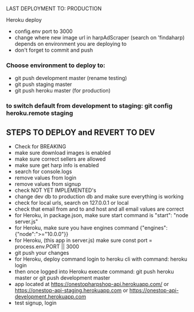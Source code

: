 LAST DEPLOYMENT TO: PRODUCTION

Heroku deploy
- config.env port to 3000
- change where new image url in harpAdScraper (search on 'findaharp) depends on environment you are deploying to
- don't forget to commit and push

### Choose environment to deploy to: 
- git push development master (rename testing)
- git push staging master
- git push heroku master (for production)

### to switch default from development to staging: git config heroku.remote staging
## STEPS TO DEPLOY and REVERT TO DEV

- Check for BREAKING
- make sure download images is enabled
- make sure correct sellers are allowed
- make sure get harp info is enabled
- search for console.logs
- remove values from login
- remove values from signup
- check NOT YET IMPLEMENTED's
- change dev db to production db and make sure everything is working
- check for local urls, search on 127.0.0.1 or local
- check that email from and to and host and all email values are correct
- for Heroku, in package.json, make sure start command is "start": "node server.js"
- for Heroku, make sure you have engines command {"engines": {"node":">="10.0.0"}}
- for Heroku, (this app in server.js) make sure const port = process.env.PORT || 3000
- git push your changes
- for Heroku, deploy command login to heroku cli with command: heroku login
- then once logged into Heroku execute command: git push heroku master or git push development master
- app located at https://onestopharpshop-api.herokuapp.com/ or https://onestop-api-staging.herokuapp.com or https://onestop-api-development.herokuapp.com
- test signup, login
